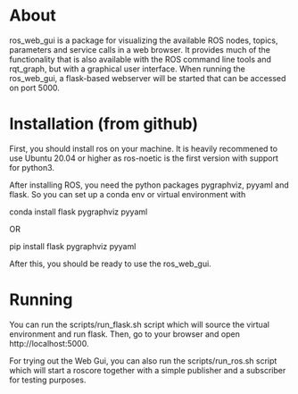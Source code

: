 # About
ros_web_gui is a package for visualizing the available ROS nodes, topics, parameters and service
calls in a web browser. It provides much of the functionality that is also available with
the ROS command line tools and rqt_graph, but with a graphical user interface. When running
the ros_web_gui, a flask-based webserver will be started that can be accessed on port 5000.

# Installation (from github)
First, you should install ros on your machine. It is heavily recommened to use Ubuntu 20.04
or higher as ros-noetic is the first version with support for python3.

After installing ROS, you need the python packages pygraphviz, pyyaml and flask. So you can
set up a conda env or virtual environment with

conda install flask pygraphviz pyyaml

OR

pip install flask pygraphviz pyyaml

After this, you should be ready to use the ros_web_gui.

# Running
You can run the scripts/run_flask.sh script which will source the virtual environment
and run flask. Then, go to your browser and open http://localhost:5000.

For trying out the Web Gui, you can also run the scripts/run_ros.sh script which will
start a roscore together with a simple publisher and a subscriber for testing purposes.
